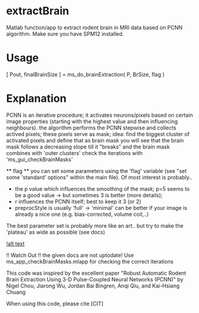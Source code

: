 # extractBrain
Matlab function/app to extract rodent brain in MRI data based on PCNN algorithm.
Make sure you have SPM12 installed.

# Usage
[ Pout, finalBrainSize ] = ms_do_brainExtraction( P, BrSize, flag )

# Explanation
PCNN is an iterative procedure; it activates neurons/pixels based on
certain image properties (starting with the highest value and then influencing neighbours). 
the algorithm performs the PCNN stepwise and collects actived pixels; these pixels serve as mask;
idea: find the biggest cluster of activated pixels and define that as brain mask
you will see that the brain mask follows a decreasing slope till it
"breaks" and the brain mask combines with 'outer clusters' 
check the iterations with 'ms_gui_checkBrainMasks'

** flag **
you can set some parameters using the 'flag' variable (see "set some
'standard' options" within the main file). Of most interest is probably..
- the p value which influences the smoothing of the mask; p=5 seems to be a good value -> but sometimes 3 is better (more details);
- r influences the PCNN itself; best to keep it 3 (or 2)
- preprocStyle is usually 'full' -> 'minimal' can be better if your image is already a nice one (e.g. bias-corrected, volume coil,..)

The best parameter set is probably more like an art.. but try to make the 'plateau' as wide as possible (see docs)

[!alt text](https://github.com/DrCarbonCIMH/extractBrain/blob/main/doc/brainExtraction_result.png)

!! Watch Out !! the given docs are not uptodate!
Use ms_app_checkBrainMasks.mlapp for checking the correct iterations

This code was inspired by the excellent paper "Robust Automatic Rodent Brain Extraction Using 3-D Pulse-Coupled Neural Networks (PCNN)" by
Nigel Chou, Jiarong Wu, Jordan Bai Bingren, Anqi Qiu, and Kai-Hsiang Chuang

When using this code, please cite [CIT]